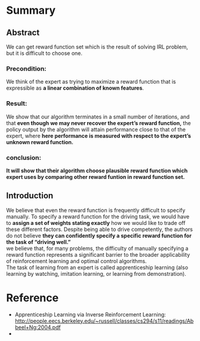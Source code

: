 # Summary
## Abstract  
We can get reward function set which is the result of solving IRL problem, but it is difficult to choose one.   

### Precondition:  
 We think of the expert as trying to maximize a reward function that is expressible as **a linear combination of known features**. 

### Result:  
 We show that our algorithm terminates in a small number of iterations, and that **even though we may never recover the expert’s reward function,** the policy output by the algorithm will attain performance close to that of the expert, where **here performance is measured with respect to the expert’s unknown reward function.** 
 
### conclusion:  
 **It will show that their algorithm choose plausible reward function which expert uses by comparing other reward funtion in reward function set.**  



## Introduction  
 We believe that even the reward function is frequently difficult to specify manually. To specify a reward function for the driving task, we would have to **assign a set of weights stating exactly** how we would like to trade off these different factors. Despite being able to drive competently, the authors do not believe **they can confidently specify a specific reward function for the task of “driving well.”**    
 we believe that, for many problems, the difficulty of manually specifying a reward function represents a significant barrier to the broader applicability of reinforcement learning and optimal control algorithms.  
 The task of learning from an expert is called apprenticeship learning (also learning by watching, imitation learning, or learning from demonstration).  
 


# Reference
* Apprenticeship Learning via Inverse Reinforcement Learning: http://people.eecs.berkeley.edu/~russell/classes/cs294/s11/readings/Abbeel+Ng:2004.pdf    
* 
